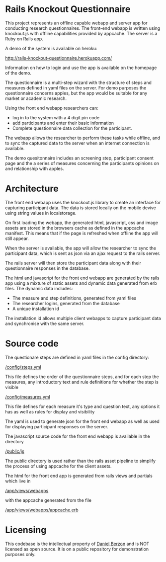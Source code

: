 # Rails Knockout Questionnaire

This project represents an offline capable webapp and server app for conducting research questionnaires. The front-end webapp is written using knockout.js with offline capabilities provided by appcache. The server is a Ruby on Rails app.

A demo of the system is available on heroku: 

http://rails-knockout-questionnaire.herokuapp.com/

Information on how to login and use the app is available on the homepage of the demo.

The questionnaire is a multi-step wizard with the structure of steps and measures defined in yaml files on the server. For demo purposes the questionnaire concerns apples, but the app would be suitable for any market or academic research.

Using the front end webapp researchers can:

- log in to the system with a 4 digit pin code
- add participants and enter their basic information
- Complete questionnaire data collection for the participant.

The webapp allows the researcher to perform these tasks while offline, and to sync the captured data to the server when an internet connection is available.

The demo quesitonnaire includes an screening step, participant consent page and the a series of measures concerning the participants opinions on and relationship with apples.

# Architecture

The front end webapp uses the knockout.js library to create an interface for capturing participant data. The data is stored locally on the mobile devive using string values in localstorage.

On first loading the webapp, the generated html, javascript, css and image assets are stored in the browsers cache as defined in the appcache manifest. This means that if the page is refreshed when offline the app will still appear.

When the server is available, the app will allow the researcher to sync the participant data, which is sent as json via an ajax request to the rails server.

The rails server will then store the participant data along with their questionnaire responses in the database.

The html and javascript for the front end webapp are generated by the rails app using a mixture of static assets and dynamic data generated from erb files. The dynamic data includes:

- The measure and step definitions, generated from yaml files
- The researcher logins, generated from the database
- A unique installation id

The installation id allows multiple client webapps to capture participant data and synchronise with the same server.


# Source code

The questionare steps are defined in yaml files in the config directory:

[/config/steps.yml](../config/steps.yml)

This file defines the order of the questionnaire steps, and for each step the measures, any introductory text and rule definitions for whether the step is visible

[/config/measures.yml](../config/measures.yml)

This file defines for each measure it's type and question text, any options it has as well as rules for display and visibility

The yaml is used to generate json for the front end webapp as well as used for displaying participant responses on the server.

The javascript source code for the front end webapp is available in the directory

[/public/js](../public/js)

The public directory is used rather than the rails asset pipeline to simplify the process of using appcache for the client assets.

The html for the front end app is generated from rails views and partials which live in

[/app/views/webapps](../app/views/webapps)

with the appcache generated from the file

[/app/views/webapps/appcache.erb](../app/views/webapps/appcache.erb)

# Licensing

This codebase is the intellectual property of [Daniel Berzon](mailto:danny@berzon.io) and is NOT licensed as open source. It is on a public repository for demonstration purposes only.
